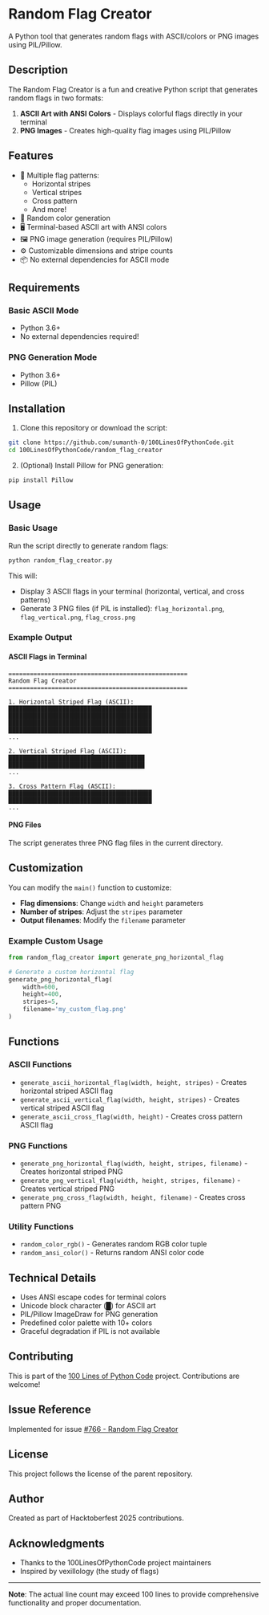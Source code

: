 # Random Flag Creator

A Python tool that generates random flags with ASCII/colors or PNG images using PIL/Pillow.

## Description

The Random Flag Creator is a fun and creative Python script that generates random flags in two formats:
1. **ASCII Art with ANSI Colors** - Displays colorful flags directly in your terminal
2. **PNG Images** - Creates high-quality flag images using PIL/Pillow

## Features

- 🎨 Multiple flag patterns:
  - Horizontal stripes
  - Vertical stripes
  - Cross pattern
  - And more!
- 🌈 Random color generation
- 🖥️ Terminal-based ASCII art with ANSI colors
- 🖼️ PNG image generation (requires PIL/Pillow)
- ⚙️ Customizable dimensions and stripe counts
- 📦 No external dependencies for ASCII mode

## Requirements

### Basic ASCII Mode
- Python 3.6+
- No external dependencies required!

### PNG Generation Mode
- Python 3.6+
- Pillow (PIL)

## Installation

1. Clone this repository or download the script:
```bash
git clone https://github.com/sumanth-0/100LinesOfPythonCode.git
cd 100LinesOfPythonCode/random_flag_creator
```

2. (Optional) Install Pillow for PNG generation:
```bash
pip install Pillow
```

## Usage

### Basic Usage

Run the script directly to generate random flags:

```bash
python random_flag_creator.py
```

This will:
- Display 3 ASCII flags in your terminal (horizontal, vertical, and cross patterns)
- Generate 3 PNG files (if PIL is installed): `flag_horizontal.png`, `flag_vertical.png`, `flag_cross.png`

### Example Output

#### ASCII Flags in Terminal
```
==================================================
Random Flag Creator
==================================================

1. Horizontal Striped Flag (ASCII):
████████████████████████████████████████
████████████████████████████████████████
████████████████████████████████████████
████████████████████████████████████████
...

2. Vertical Striped Flag (ASCII):
██████████████████████████████████████
██████████████████████████████████████
...

3. Cross Pattern Flag (ASCII):
████████████████████████████████████████
████████████████████████████████████████
...
```

#### PNG Files
The script generates three PNG flag files in the current directory.

## Customization

You can modify the `main()` function to customize:

- **Flag dimensions**: Change `width` and `height` parameters
- **Number of stripes**: Adjust the `stripes` parameter
- **Output filenames**: Modify the `filename` parameter

### Example Custom Usage

```python
from random_flag_creator import generate_png_horizontal_flag

# Generate a custom horizontal flag
generate_png_horizontal_flag(
    width=600, 
    height=400, 
    stripes=5, 
    filename='my_custom_flag.png'
)
```

## Functions

### ASCII Functions
- `generate_ascii_horizontal_flag(width, height, stripes)` - Creates horizontal striped ASCII flag
- `generate_ascii_vertical_flag(width, height, stripes)` - Creates vertical striped ASCII flag
- `generate_ascii_cross_flag(width, height)` - Creates cross pattern ASCII flag

### PNG Functions
- `generate_png_horizontal_flag(width, height, stripes, filename)` - Creates horizontal striped PNG
- `generate_png_vertical_flag(width, height, stripes, filename)` - Creates vertical striped PNG
- `generate_png_cross_flag(width, height, filename)` - Creates cross pattern PNG

### Utility Functions
- `random_color_rgb()` - Generates random RGB color tuple
- `random_ansi_color()` - Returns random ANSI color code

## Technical Details

- Uses ANSI escape codes for terminal colors
- Unicode block character (█) for ASCII art
- PIL/Pillow ImageDraw for PNG generation
- Predefined color palette with 10+ colors
- Graceful degradation if PIL is not available

## Contributing

This is part of the [100 Lines of Python Code](https://github.com/sumanth-0/100LinesOfPythonCode) project. Contributions are welcome!

## Issue Reference

Implemented for issue [#766 - Random Flag Creator](https://github.com/sumanth-0/100LinesOfPythonCode/issues/766)

## License

This project follows the license of the parent repository.

## Author

Created as part of Hacktoberfest 2025 contributions.

## Acknowledgments

- Thanks to the 100LinesOfPythonCode project maintainers
- Inspired by vexillology (the study of flags)

---

**Note**: The actual line count may exceed 100 lines to provide comprehensive functionality and proper documentation.

